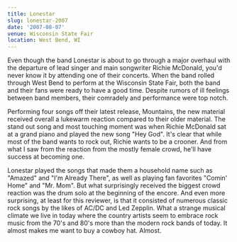 ```yaml
---
title: Lonestar
slug: lonestar-2007
date: '2007-08-07'
venue: Wisconsin State Fair
location: West Bend, WI
---
```


Even though the band Lonestar is about to go through a major overhaul with the departure of lead singer and main songwriter Richie McDonald, you'd never know it by attending one of their concerts. When the band rolled through West Bend to perform at the Wisconsin State Fair, both the band and their fans were ready to have a good time. Despite rumors of ill feelings between band members, their comradely and performance were top notch.

Performing four songs off their latest release, Mountains, the new material received overall a lukewarm reaction compared to their older material. The stand out song and most touching moment was when Richie McDonald sat at a grand piano and played the new song "Hey God". It's clear that while most of the band wants to rock out, Richie wants to be a crooner. And from what I saw from the reaction from the mostly female crowd, he'll have success at becoming one.

Lonestar played the songs that made them a household name such as "Amazed" and "I'm Already There", as well as playing fan favorites "Comin' Home" and "Mr. Mom". But what surprisingly received the biggest crowd reaction was the drum solo at the beginning of the encore. And even more surprising, at least for this reviewer, is that it consisted of numerous classic rock songs by the likes of AC/DC and Led Zepplin. What a strange musical climate we live in today where the country artists seem to embrace rock music from the 70's and 80's more than the modern rock bands of today. It almost makes me want to buy a cowboy hat. Almost.